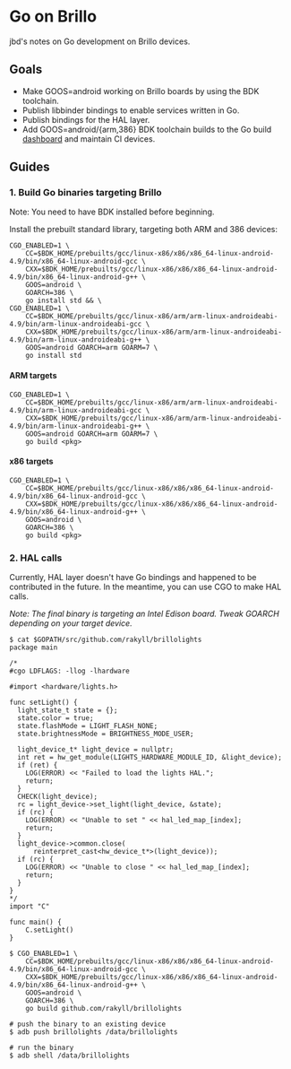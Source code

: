 # Go on Brillo

jbd's notes on Go development on Brillo devices.

## Goals

* Make GOOS=android working on Brillo boards by using the BDK toolchain.
* Publish libbinder bindings to enable services written in Go.
* Publish bindings for the HAL layer.
* Add GOOS=android/{arm,386} BDK toolchain builds to the Go build [dashboard](http://build.golang.org) and maintain CI devices.

## Guides

### 1. Build Go binaries targeting Brillo

Note: You need to have BDK installed before beginning.

Install the prebuilt standard library, targeting both ARM and 386 devices:

```
CGO_ENABLED=1 \
	CC=$BDK_HOME/prebuilts/gcc/linux-x86/x86/x86_64-linux-android-4.9/bin/x86_64-linux-android-gcc \
	CXX=$BDK_HOME/prebuilts/gcc/linux-x86/x86/x86_64-linux-android-4.9/bin/x86_64-linux-android-g++ \
	GOOS=android \
	GOARCH=386 \
	go install std && \
CGO_ENABLED=1 \
	CC=$BDK_HOME/prebuilts/gcc/linux-x86/arm/arm-linux-androideabi-4.9/bin/arm-linux-androideabi-gcc \
	CXX=$BDK_HOME/prebuilts/gcc/linux-x86/arm/arm-linux-androideabi-4.9/bin/arm-linux-androideabi-g++ \
	GOOS=android GOARCH=arm GOARM=7 \
	go install std
```

#### ARM targets

```
CGO_ENABLED=1 \
	CC=$BDK_HOME/prebuilts/gcc/linux-x86/arm/arm-linux-androideabi-4.9/bin/arm-linux-androideabi-gcc \
	CXX=$BDK_HOME/prebuilts/gcc/linux-x86/arm/arm-linux-androideabi-4.9/bin/arm-linux-androideabi-g++ \
	GOOS=android GOARCH=arm GOARM=7 \
	go build <pkg>
```

#### x86 targets

```
CGO_ENABLED=1 \
	CC=$BDK_HOME/prebuilts/gcc/linux-x86/x86/x86_64-linux-android-4.9/bin/x86_64-linux-android-gcc \
	CXX=$BDK_HOME/prebuilts/gcc/linux-x86/x86/x86_64-linux-android-4.9/bin/x86_64-linux-android-g++ \
	GOOS=android \
	GOARCH=386 \
	go build <pkg>
```

### 2. HAL calls

Currently, HAL layer doesn't have Go bindings and happened to be contributed in the future. In the meantime, you can use CGO to make HAL calls.

_Note: The final binary is targeting an Intel Edison board. Tweak GOARCH depending on your target device._

```
$ cat $GOPATH/src/github.com/rakyll/brillolights
package main

/*
#cgo LDFLAGS: -llog -lhardware

#import <hardware/lights.h>

func setLight() {
  light_state_t state = {};
  state.color = true;
  state.flashMode = LIGHT_FLASH_NONE;
  state.brightnessMode = BRIGHTNESS_MODE_USER;

  light_device_t* light_device = nullptr;
  int ret = hw_get_module(LIGHTS_HARDWARE_MODULE_ID, &light_device);
  if (ret) {
    LOG(ERROR) << "Failed to load the lights HAL.";
    return;
  }
  CHECK(light_device);
  rc = light_device->set_light(light_device, &state);
  if (rc) {
    LOG(ERROR) << "Unable to set " << hal_led_map_[index];
    return;
  }
  light_device->common.close(
      reinterpret_cast<hw_device_t*>(light_device));
  if (rc) {
    LOG(ERROR) << "Unable to close " << hal_led_map_[index];
    return;
  }
}
*/
import "C"

func main() {
	C.setLight()
}

$ CGO_ENABLED=1 \
	CC=$BDK_HOME/prebuilts/gcc/linux-x86/x86/x86_64-linux-android-4.9/bin/x86_64-linux-android-gcc \
	CXX=$BDK_HOME/prebuilts/gcc/linux-x86/x86/x86_64-linux-android-4.9/bin/x86_64-linux-android-g++ \
	GOOS=android \
	GOARCH=386 \
	go build github.com/rakyll/brillolights

# push the binary to an existing device
$ adb push brillolights /data/brillolights

# run the binary
$ adb shell /data/brillolights
```
